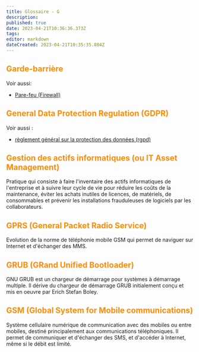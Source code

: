 ```yaml
---
title: Glossaire - G
description: 
published: true
date: 2023-04-21T10:36:36.373Z
tags: 
editor: markdown
dateCreated: 2023-04-21T10:35:35.804Z
---
```


## <span style="color: darkorange;">Garde-barrière</span>
Voir aussi:
+ [Pare-feu (Firewall)](/glossaire/P)


## <span style="color: darkorange;">General Data Protection Regulation (GDPR)</span>
Voir aussi :
+ [règlement général sur la protection des données (rgpd)](/glossaire/R)



## <span style="color: darkorange;">Gestion des actifs informatiques (ou IT Asset Management)</span>
Pratique qui consiste à faire l'inventaire des actifs informatiques de l'entreprise et à suivre leur cycle de vie pour réduire les coûts de la maintenance, éviter les achats inutiles de licences, de matériels, de consommables et prévenir les installations frauduleuses de logiciels par les collaborateurs.



## <span style="color: darkorange;">GPRS (General Packet Radio Service)</span>
Evolution de la norme de téléphonie mobile GSM qui permet de naviguer sur Internet et d'échanger des MMS.



## <span style="color: darkorange;">GRUB (GRand Unified Bootloader)</span>
GNU GRUB est un chargeur de démarrage pour systèmes à démarrage multiple. Il dérive du chargeur de démarrage GRUB initialement conçu et mis en oeuvre par Erich Stefan Boley.



## <span style="color: darkorange;">GSM (Global System for Mobile communications)</span>
Système cellulaire numérique de communication avec des mobiles ou entre mobiles, destiné principalement aux communications téléphoniques. Il permet de communiquer et d'échanger des SMS, et d'accéder à Internet, même si le débit est limité.
